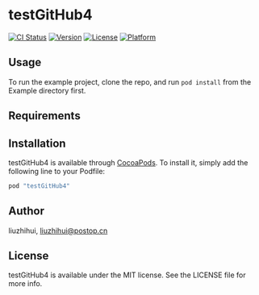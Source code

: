 # testGitHub4

[![CI Status](http://img.shields.io/travis/liuzhihui/testGitHub4.svg?style=flat)](https://travis-ci.org/liuzhihui/testGitHub4)
[![Version](https://img.shields.io/cocoapods/v/testGitHub4.svg?style=flat)](http://cocoapods.org/pods/testGitHub4)
[![License](https://img.shields.io/cocoapods/l/testGitHub4.svg?style=flat)](http://cocoapods.org/pods/testGitHub4)
[![Platform](https://img.shields.io/cocoapods/p/testGitHub4.svg?style=flat)](http://cocoapods.org/pods/testGitHub4)

## Usage

To run the example project, clone the repo, and run `pod install` from the Example directory first.

## Requirements

## Installation

testGitHub4 is available through [CocoaPods](http://cocoapods.org). To install
it, simply add the following line to your Podfile:

```ruby
pod "testGitHub4"
```

## Author

liuzhihui, liuzhihui@postop.cn

## License

testGitHub4 is available under the MIT license. See the LICENSE file for more info.
